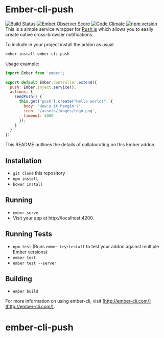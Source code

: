 # Ember-cli-push

[![Build Status](https://travis-ci.org/lifeart/ember-cli-push.svg?branch=master)](https://travis-ci.org/lifeart/ember-cli-push) [![Ember Observer Score](https://emberobserver.com/badges/ember-cli-push.svg)](https://emberobserver.com/addons/ember-cli-push)
[![Code Climate](https://codeclimate.com/github/lifeart/ember-cli-push/badges/gpa.svg)](https://codeclimate.com/github/lifeart/ember-cli-push)
[![npm version](https://badge.fury.io/js/ember-cli-push.svg)](https://badge.fury.io/js/ember-cli-push)
This is a simple service wrapper for [Push.js](http://nickersoft.github.io/push.js/) which allows you to easily create native cross-browser notifications.

To include in your project install the addon as usual

```bash
ember install ember-cli-push
```

Usage example:


```javaScript
import Ember from 'ember';

export default Ember.Controller.extend({
  push: Ember.inject.service(),
  actions: {
    sendPush() {
      this.get('push').create("Hello world!", {
        body: "How's it hangin'?",
        icon: '/assets/images/logo.png',
        timeout: 4000
      });
    }
  }
})
```

This README outlines the details of collaborating on this Ember addon.

## Installation

* `git clone` this repository
* `npm install`
* `bower install`

## Running

* `ember serve`
* Visit your app at http://localhost:4200.

## Running Tests

* `npm test` (Runs `ember try:testall` to test your addon against multiple Ember versions)
* `ember test`
* `ember test --server`

## Building

* `ember build`

For more information on using ember-cli, visit [http://ember-cli.com/](http://ember-cli.com/).
# ember-cli-push
